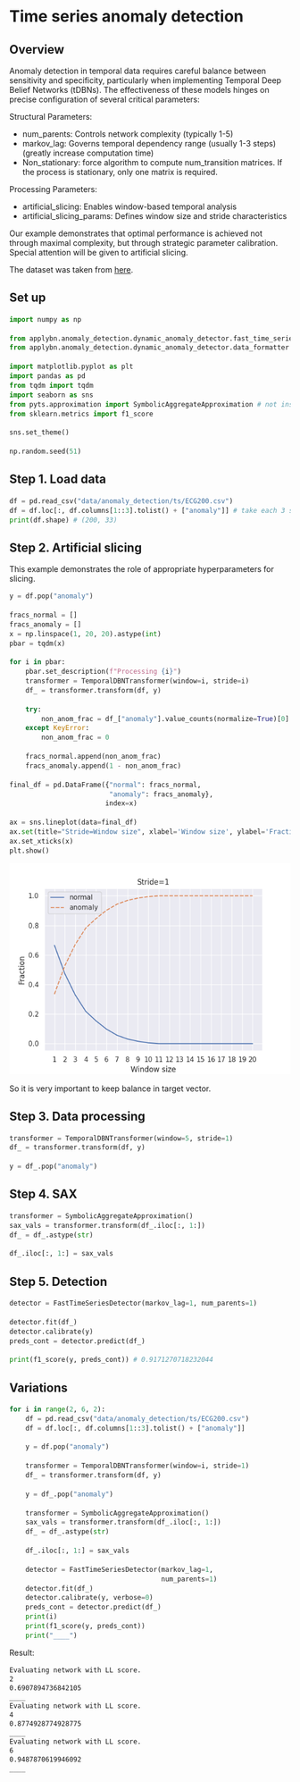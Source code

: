 # Time series anomaly detection

## Overview

Anomaly detection in temporal data requires careful balance between sensitivity and specificity, particularly when
implementing Temporal Deep Belief Networks (tDBNs). The effectiveness of these models hinges on precise configuration of
several critical parameters:

Structural Parameters:

- num_parents: Controls network complexity (typically 1-5)
- markov_lag: Governs temporal dependency range (usually 1-3 steps) (greatly increase computation time)
- Non_stationary: force algorithm to compute num_transition matrices. If the process is stationary, 
only one matrix is required.

Processing Parameters:

- artificial_slicing: Enables window-based temporal analysis
- artificial_slicing_params: Defines window size and stride characteristics

Our example demonstrates that optimal performance is achieved not through maximal complexity, but through strategic
parameter calibration. Special attention will be given to artificial slicing.

The dataset was taken from [here](https://www.timeseriesclassification.com/description.php?Dataset=ECG200).

## Set up

```python
import numpy as np

from applybn.anomaly_detection.dynamic_anomaly_detector.fast_time_series_detector import FastTimeSeriesDetector
from applybn.anomaly_detection.dynamic_anomaly_detector.data_formatter import TemporalDBNTransformer

import matplotlib.pyplot as plt
import pandas as pd
from tqdm import tqdm
import seaborn as sns
from pyts.approximation import SymbolicAggregateApproximation # not installed by default
from sklearn.metrics import f1_score

sns.set_theme()

np.random.seed(51)
```

## Step 1. Load data
```python
df = pd.read_csv("data/anomaly_detection/ts/ECG200.csv")
df = df.loc[:, df.columns[1::3].tolist() + ["anomaly"]] # take each 3 step for faster computations
print(df.shape) # (200, 33)
```

## Step 2. Artificial slicing
This example demonstrates the role of appropriate hyperparameters for slicing.

```python
y = df.pop("anomaly")

fracs_normal = []
fracs_anomaly = []
x = np.linspace(1, 20, 20).astype(int)
pbar = tqdm(x)

for i in pbar:
    pbar.set_description(f"Processing {i}")
    transformer = TemporalDBNTransformer(window=i, stride=i)
    df_ = transformer.transform(df, y)

    try:
        non_anom_frac = df_["anomaly"].value_counts(normalize=True)[0]
    except KeyError:
        non_anom_frac = 0
        
    fracs_normal.append(non_anom_frac)
    fracs_anomaly.append(1 - non_anom_frac)

final_df = pd.DataFrame({"normal": fracs_normal,
                         "anomaly": fracs_anomaly},
                        index=x)

ax = sns.lineplot(data=final_df)
ax.set(title="Stride=Window size", xlabel='Window size', ylabel='Fraction')
ax.set_xticks(x)
plt.show()
```
![img.png](sliding_variations.png)

So it is very important to keep balance in target vector. 

## Step 3. Data processing
```python
transformer = TemporalDBNTransformer(window=5, stride=1)
df_ = transformer.transform(df, y)

y = df_.pop("anomaly")
```

## Step 4. SAX
```python
transformer = SymbolicAggregateApproximation()
sax_vals = transformer.transform(df_.iloc[:, 1:])
df_ = df_.astype(str)

df_.iloc[:, 1:] = sax_vals
```

## Step 5. Detection

```python
detector = FastTimeSeriesDetector(markov_lag=1, num_parents=1)

detector.fit(df_)
detector.calibrate(y)
preds_cont = detector.predict(df_)

print(f1_score(y, preds_cont)) # 0.9171270718232044
```

## Variations

```python
for i in range(2, 6, 2):
    df = pd.read_csv("data/anomaly_detection/ts/ECG200.csv")
    df = df.loc[:, df.columns[1::3].tolist() + ["anomaly"]]

    y = df.pop("anomaly")

    transformer = TemporalDBNTransformer(window=i, stride=1)
    df_ = transformer.transform(df, y)

    y = df_.pop("anomaly")

    transformer = SymbolicAggregateApproximation()
    sax_vals = transformer.transform(df_.iloc[:, 1:])
    df_ = df_.astype(str)

    df_.iloc[:, 1:] = sax_vals

    detector = FastTimeSeriesDetector(markov_lag=1,
                                      num_parents=1)
    detector.fit(df_)
    detector.calibrate(y, verbose=0)
    preds_cont = detector.predict(df_)
    print(i)
    print(f1_score(y, preds_cont))
    print("____")
```

Result:
```
Evaluating network with LL score.
2
0.6907894736842105
____
Evaluating network with LL score.
4
0.8774928774928775
____
Evaluating network with LL score.
6
0.9487870619946092
____
```